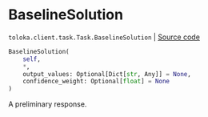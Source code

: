 # BaselineSolution
`toloka.client.task.Task.BaselineSolution` | [Source code](https://github.com/Toloka/toloka-kit/blob/v1.2.0.post1/src/client/task.py#L83)

```python
BaselineSolution(
    self,
    *,
    output_values: Optional[Dict[str, Any]] = None,
    confidence_weight: Optional[float] = None
)
```

A preliminary response.

